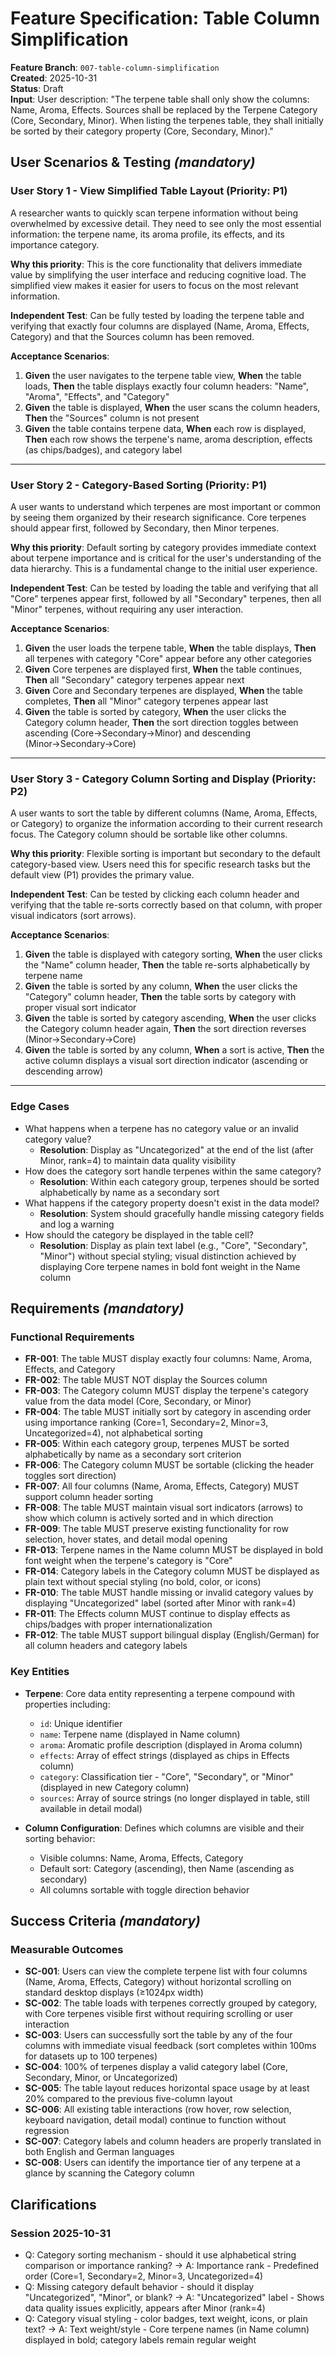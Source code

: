# Feature Specification: Table Column Simplification

**Feature Branch**: `007-table-column-simplification`  
**Created**: 2025-10-31  
**Status**: Draft  
**Input**: User description: "The terpene table shall only show the columns: Name, Aroma, Effects. Sources shall be replaced by the Terpene Category (Core, Secondary, Minor). When listing the terpenes table, they shall initially be sorted by their category property (Core, Secondary, Minor)."

## User Scenarios & Testing _(mandatory)_

### User Story 1 - View Simplified Table Layout (Priority: P1)

A researcher wants to quickly scan terpene information without being overwhelmed by excessive detail. They need to see only the most essential information: the terpene name, its aroma profile, its effects, and its importance category.

**Why this priority**: This is the core functionality that delivers immediate value by simplifying the user interface and reducing cognitive load. The simplified view makes it easier for users to focus on the most relevant information.

**Independent Test**: Can be fully tested by loading the terpene table and verifying that exactly four columns are displayed (Name, Aroma, Effects, Category) and that the Sources column has been removed.

**Acceptance Scenarios**:

1. **Given** the user navigates to the terpene table view, **When** the table loads, **Then** the table displays exactly four column headers: "Name", "Aroma", "Effects", and "Category"
2. **Given** the table is displayed, **When** the user scans the column headers, **Then** the "Sources" column is not present
3. **Given** the table contains terpene data, **When** each row is displayed, **Then** each row shows the terpene's name, aroma description, effects (as chips/badges), and category label

---

### User Story 2 - Category-Based Sorting (Priority: P1)

A user wants to understand which terpenes are most important or common by seeing them organized by their research significance. Core terpenes should appear first, followed by Secondary, then Minor terpenes.

**Why this priority**: Default sorting by category provides immediate context about terpene importance and is critical for the user's understanding of the data hierarchy. This is a fundamental change to the initial user experience.

**Independent Test**: Can be tested by loading the table and verifying that all "Core" terpenes appear first, followed by all "Secondary" terpenes, then all "Minor" terpenes, without requiring any user interaction.

**Acceptance Scenarios**:

1. **Given** the user loads the terpene table, **When** the table displays, **Then** all terpenes with category "Core" appear before any other categories
2. **Given** Core terpenes are displayed first, **When** the table continues, **Then** all "Secondary" category terpenes appear next
3. **Given** Core and Secondary terpenes are displayed, **When** the table completes, **Then** all "Minor" category terpenes appear last
4. **Given** the table is sorted by category, **When** the user clicks the Category column header, **Then** the sort direction toggles between ascending (Core→Secondary→Minor) and descending (Minor→Secondary→Core)

---

### User Story 3 - Category Column Sorting and Display (Priority: P2)

A user wants to sort the table by different columns (Name, Aroma, Effects, or Category) to organize the information according to their current research focus. The Category column should be sortable like other columns.

**Why this priority**: Flexible sorting is important but secondary to the default category-based view. Users need this for specific research tasks but the default view (P1) provides the primary value.

**Independent Test**: Can be tested by clicking each column header and verifying that the table re-sorts correctly based on that column, with proper visual indicators (sort arrows).

**Acceptance Scenarios**:

1. **Given** the table is displayed with category sorting, **When** the user clicks the "Name" column header, **Then** the table re-sorts alphabetically by terpene name
2. **Given** the table is sorted by any column, **When** the user clicks the "Category" column header, **Then** the table sorts by category with proper visual sort indicator
3. **Given** the table is sorted by category ascending, **When** the user clicks the Category column header again, **Then** the sort direction reverses (Minor→Secondary→Core)
4. **Given** the table is sorted by any column, **When** a sort is active, **Then** the active column displays a visual sort direction indicator (ascending or descending arrow)

---

### Edge Cases

- What happens when a terpene has no category value or an invalid category value?
  - **Resolution**: Display as "Uncategorized" at the end of the list (after Minor, rank=4) to maintain data quality visibility
- How does the category sort handle terpenes within the same category?
  - **Resolution**: Within each category group, terpenes should be sorted alphabetically by name as a secondary sort
- What happens if the category property doesn't exist in the data model?
  - **Resolution**: System should gracefully handle missing category fields and log a warning
- How should the category be displayed in the table cell?
  - **Resolution**: Display as plain text label (e.g., "Core", "Secondary", "Minor") without special styling; visual distinction achieved by displaying Core terpene names in bold font weight in the Name column

## Requirements _(mandatory)_

### Functional Requirements

- **FR-001**: The table MUST display exactly four columns: Name, Aroma, Effects, and Category
- **FR-002**: The table MUST NOT display the Sources column
- **FR-003**: The Category column MUST display the terpene's category value from the data model (Core, Secondary, or Minor)
- **FR-004**: The table MUST initially sort by category in ascending order using importance ranking (Core=1, Secondary=2, Minor=3, Uncategorized=4), not alphabetical sorting
- **FR-005**: Within each category group, terpenes MUST be sorted alphabetically by name as a secondary sort criterion
- **FR-006**: The Category column MUST be sortable (clicking the header toggles sort direction)
- **FR-007**: All four columns (Name, Aroma, Effects, Category) MUST support column header sorting
- **FR-008**: The table MUST maintain visual sort indicators (arrows) to show which column is actively sorted and in which direction
- **FR-009**: The table MUST preserve existing functionality for row selection, hover states, and detail modal opening
- **FR-013**: Terpene names in the Name column MUST be displayed in bold font weight when the terpene's category is "Core"
- **FR-014**: Category labels in the Category column MUST be displayed as plain text without special styling (no bold, color, or icons)
- **FR-010**: The table MUST handle missing or invalid category values by displaying "Uncategorized" label (sorted after Minor with rank=4)
- **FR-011**: The Effects column MUST continue to display effects as chips/badges with proper internationalization
- **FR-012**: The table MUST support bilingual display (English/German) for all column headers and category labels

### Key Entities

- **Terpene**: Core data entity representing a terpene compound with properties including:
  - `id`: Unique identifier
  - `name`: Terpene name (displayed in Name column)
  - `aroma`: Aromatic profile description (displayed in Aroma column)
  - `effects`: Array of effect strings (displayed as chips in Effects column)
  - `category`: Classification tier - "Core", "Secondary", or "Minor" (displayed in new Category column)
  - `sources`: Array of source strings (no longer displayed in table, still available in detail modal)

- **Column Configuration**: Defines which columns are visible and their sorting behavior:
  - Visible columns: Name, Aroma, Effects, Category
  - Default sort: Category (ascending), then Name (ascending as secondary)
  - All columns sortable with toggle direction behavior

## Success Criteria _(mandatory)_

### Measurable Outcomes

- **SC-001**: Users can view the complete terpene list with four columns (Name, Aroma, Effects, Category) without horizontal scrolling on standard desktop displays (≥1024px width)
- **SC-002**: The table loads with terpenes correctly grouped by category, with Core terpenes visible first without requiring scrolling or user interaction
- **SC-003**: Users can successfully sort the table by any of the four columns with immediate visual feedback (sort completes within 100ms for datasets up to 100 terpenes)
- **SC-004**: 100% of terpenes display a valid category label (Core, Secondary, Minor, or Uncategorized)
- **SC-005**: The table layout reduces horizontal space usage by at least 20% compared to the previous five-column layout
- **SC-006**: All existing table interactions (row hover, row selection, keyboard navigation, detail modal) continue to function without regression
- **SC-007**: Category labels and column headers are properly translated in both English and German languages
- **SC-008**: Users can identify the importance tier of any terpene at a glance by scanning the Category column

## Clarifications

### Session 2025-10-31

- Q: Category sorting mechanism - should it use alphabetical string comparison or importance ranking? → A: Importance rank - Predefined order (Core=1, Secondary=2, Minor=3, Uncategorized=4)
- Q: Missing category default behavior - should it display "Uncategorized", "Minor", or blank? → A: "Uncategorized" label - Shows data quality issues explicitly, appears after Minor (rank=4)
- Q: Category visual styling - color badges, text weight, icons, or plain text? → A: Text weight/style - Core terpene names (in Name column) displayed in bold; category labels remain regular weight
